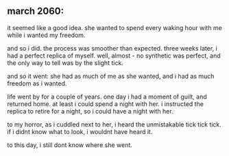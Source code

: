 ## march 2060: 
it seemed like a good idea. she wanted to spend every waking hour with me while i wanted my freedom. 

and so i did. the process was smoother than expected. three weeks later, i had a perfect replica of myself. well, almost - no synthetic was perfect, and the only way to tell was by the slight tick.

and so it went: she had as much of me as she wanted, and i had as much freedom as i wanted.

life went by for a couple of years. one day i had a moment of guilt, and returned home. at least i could spend a night with her. i instructed the replica to retire for a night, so i could have a night with her.

to my horror, as i cuddled next to her, i heard the unmistakable tick tick tick. if i didnt know what to look, i wouldnt have heard it. 


to this day, i still dont know where she went.